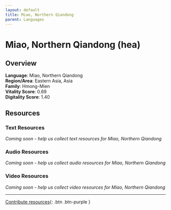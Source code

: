 ```yaml
---
layout: default
title: Miao, Northern Qiandong
parent: Languages
---
```


# Miao, Northern Qiandong (hea)

## Overview

**Language**: Miao, Northern Qiandong  
**Region/Area**: Eastern Asia, Asia  
**Family**: Hmong-Mien  
**Vitality Score**: 0.69  
**Digitality Score**: 1.40  

## Resources

### Text Resources
*Coming soon - help us collect text resources for Miao, Northern Qiandong*

### Audio Resources
*Coming soon - help us collect audio resources for Miao, Northern Qiandong*

### Video Resources
*Coming soon - help us collect video resources for Miao, Northern Qiandong*

---

[Contribute resources](https://fairtrain.github.io/){: .btn .btn-purple }
